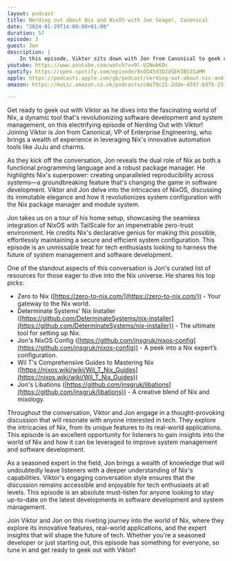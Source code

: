 ```yaml
---
layout: podcast
title: Nerding out about Nix and NixOS with Jon Seager, Canonical
date: "2024-01-29T14:00:00+01:00"
duration: 57
episode: 3
guest: Jon
description: |
    In this episode, Viktor sits down with Jon from Canonical to geek out over Nix - a powerful functional programming language and package manager that's revolutionizing system reproducibility and configuration. Get ready for insights into the transformative impact of Nix on the tech landscape, practical tips on harnessing its potential in your projects, and valuable resources for diving deeper into the NixOS universe.
youtube: https://www.youtube.com/watch?v=9l-U2NwbKOc
spotify: https://open.spotify.com/episode/0sOQ45d3QJdSEKIBS35aMM
apple: https://podcasts.apple.com/gb/podcast/nerding-out-about-nix-and-nixos-with-jon-seager-canonical/id1722663295?i=1000639811116
amazon: https://music.amazon.co.uk/podcasts/c8e79c21-2dde-4597-b9fb-257ecbc2bf29/episodes/8915c35d-0db9-4420-a655-7feb1b18929d/nerding-out-with-viktor-nerding-out-about-nix-and-nixos-with-jon-seager-canonical

---
```


Get ready to geek out with Viktor as he dives into the fascinating world of Nix, a dynamic tool that's revolutionizing software development and system management, on this electrifying episode of Nerding Out with Viktor! Joining Viktor is Jon from Canonical, VP of Enterprise Engineering, who brings a wealth of experience in leveraging Nix's innovative automation tools like JuJu and charms.

As they kick off the conversation, Jon reveals the dual role of Nix as both a functional programming language and a robust package manager. He highlights Nix's superpower: creating unparalleled reproducibility across systems—a groundbreaking feature that's changing the game in software development. Viktor and Jon delve into the intricacies of NixOS, discussing its immutable elegance and how it revolutionizes system configuration with the Nix package manager and module system.

Jon takes us on a tour of his home setup, showcasing the seamless integration of NixOS with TailScale for an impenetrable zero-trust environment. He credits Nix's declarative genius for making this possible, effortlessly maintaining a secure and efficient system configuration. This episode is an unmissable treat for tech enthusiasts looking to harness the future of system management and software development.

One of the standout aspects of this conversation is Jon's curated list of resources for those eager to dive into the Nix universe. He shares his top picks:

* Zero to Nix ([https://zero-to-nix.com/](https://zero-to-nix.com/)) - Your gateway to the Nix world.
* Determinate Systems' Nix Installer ([https://github.com/DeterminateSystems/nix-installer](https://github.com/DeterminateSystems/nix-installer)) - The ultimate tool for setting up Nix.
* Jon's NixOS Config ([https://github.com/jnsgruk/nixos-config](https://github.com/jnsgruk/nixos-config)) - A peek into a Nix expert’s configuration.
* Wil T's Comprehensive Guides to Mastering Nix ([https://nixos.wiki/wiki/Wil_T_Nix_Guides](https://nixos.wiki/wiki/Wil_T_Nix_Guides))
* Jon's Libations ([https://github.com/jnsgruk/libations](https://github.com/jnsgruk/libations)) - A creative blend of Nix and mixology.

Throughout the conversation, Viktor and Jon engage in a thought-provoking discussion that will resonate with anyone interested in tech. They explore the intricacies of Nix, from its unique features to its real-world applications. This episode is an excellent opportunity for listeners to gain insights into the world of Nix and how it can be leveraged to improve system management and software development.

As a seasoned expert in the field, Jon brings a wealth of knowledge that will undoubtedly leave listeners with a deeper understanding of Nix's capabilities. Viktor's engaging conversation style ensures that the discussion remains accessible and enjoyable for tech enthusiasts at all levels. This episode is an absolute must-listen for anyone looking to stay up-to-date on the latest developments in software development and system management.

Join Viktor and Jon on this riveting journey into the world of Nix, where they explore its innovative features, real-world applications, and the expert insights that will shape the future of tech. Whether you're a seasoned developer or just starting out, this episode has something for everyone, so tune in and get ready to geek out with Viktor!